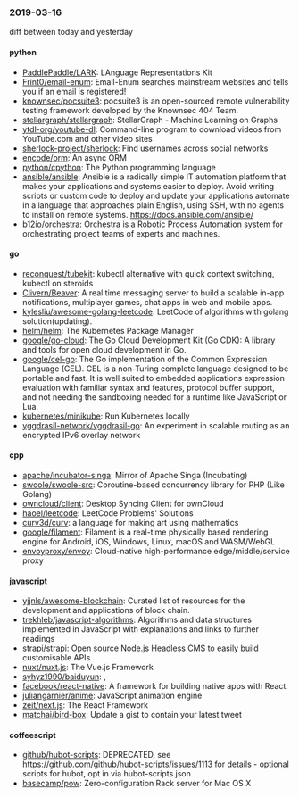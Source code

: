 ### 2019-03-16
diff between today and yesterday

#### python
* [PaddlePaddle/LARK](https://github.com/PaddlePaddle/LARK): LAnguage Representations Kit
* [Frint0/email-enum](https://github.com/Frint0/email-enum): Email-Enum searches mainstream websites and tells you if an email is registered!
* [knownsec/pocsuite3](https://github.com/knownsec/pocsuite3): pocsuite3 is an open-sourced remote vulnerability testing framework developed by the Knownsec 404 Team.
* [stellargraph/stellargraph](https://github.com/stellargraph/stellargraph): StellarGraph - Machine Learning on Graphs
* [ytdl-org/youtube-dl](https://github.com/ytdl-org/youtube-dl): Command-line program to download videos from YouTube.com and other video sites
* [sherlock-project/sherlock](https://github.com/sherlock-project/sherlock):  Find usernames across social networks
* [encode/orm](https://github.com/encode/orm): An async ORM
* [python/cpython](https://github.com/python/cpython): The Python programming language
* [ansible/ansible](https://github.com/ansible/ansible): Ansible is a radically simple IT automation platform that makes your applications and systems easier to deploy. Avoid writing scripts or custom code to deploy and update your applications  automate in a language that approaches plain English, using SSH, with no agents to install on remote systems. https://docs.ansible.com/ansible/
* [b12io/orchestra](https://github.com/b12io/orchestra): Orchestra is a Robotic Process Automation system for orchestrating project teams of experts and machines.

#### go
* [reconquest/tubekit](https://github.com/reconquest/tubekit):  kubectl alternative with quick context switching, kubectl on steroids
* [Clivern/Beaver](https://github.com/Clivern/Beaver): A real time messaging server to build a scalable in-app notifications, multiplayer games, chat apps in web and mobile apps.
* [kylesliu/awesome-golang-leetcode](https://github.com/kylesliu/awesome-golang-leetcode):  LeetCode of algorithms with golang solution(updating).
* [helm/helm](https://github.com/helm/helm): The Kubernetes Package Manager
* [google/go-cloud](https://github.com/google/go-cloud): The Go Cloud Development Kit (Go CDK): A library and tools for open cloud development in Go.
* [google/cel-go](https://github.com/google/cel-go): The Go implementation of the Common Expression Language (CEL). CEL is a non-Turing complete language designed to be portable and fast. It is well suited to embedded applications expression evaluation with familiar syntax and features, protocol buffer support, and not needing the sandboxing needed for a runtime like JavaScript or Lua.
* [kubernetes/minikube](https://github.com/kubernetes/minikube): Run Kubernetes locally
* [yggdrasil-network/yggdrasil-go](https://github.com/yggdrasil-network/yggdrasil-go): An experiment in scalable routing as an encrypted IPv6 overlay network

#### cpp
* [apache/incubator-singa](https://github.com/apache/incubator-singa): Mirror of Apache Singa (Incubating)
* [swoole/swoole-src](https://github.com/swoole/swoole-src):  Coroutine-based concurrency library for PHP (Like Golang)
* [owncloud/client](https://github.com/owncloud/client):  Desktop Syncing Client for ownCloud
* [haoel/leetcode](https://github.com/haoel/leetcode): LeetCode Problems' Solutions
* [curv3d/curv](https://github.com/curv3d/curv): a language for making art using mathematics
* [google/filament](https://github.com/google/filament): Filament is a real-time physically based rendering engine for Android, iOS, Windows, Linux, macOS and WASM/WebGL
* [envoyproxy/envoy](https://github.com/envoyproxy/envoy): Cloud-native high-performance edge/middle/service proxy

#### javascript
* [yjjnls/awesome-blockchain](https://github.com/yjjnls/awesome-blockchain): Curated list of resources for the development and applications of block chain.
* [trekhleb/javascript-algorithms](https://github.com/trekhleb/javascript-algorithms):  Algorithms and data structures implemented in JavaScript with explanations and links to further readings
* [strapi/strapi](https://github.com/strapi/strapi):  Open source Node.js Headless CMS to easily build customisable APIs
* [nuxt/nuxt.js](https://github.com/nuxt/nuxt.js): The Vue.js Framework
* [syhyz1990/baiduyun](https://github.com/syhyz1990/baiduyun):  ,
* [facebook/react-native](https://github.com/facebook/react-native): A framework for building native apps with React.
* [juliangarnier/anime](https://github.com/juliangarnier/anime): JavaScript animation engine
* [zeit/next.js](https://github.com/zeit/next.js): The React Framework
* [matchai/bird-box](https://github.com/matchai/bird-box):  Update a gist to contain your latest tweet

#### coffeescript
* [github/hubot-scripts](https://github.com/github/hubot-scripts): DEPRECATED, see https://github.com/github/hubot-scripts/issues/1113 for details - optional scripts for hubot, opt in via hubot-scripts.json
* [basecamp/pow](https://github.com/basecamp/pow): Zero-configuration Rack server for Mac OS X
